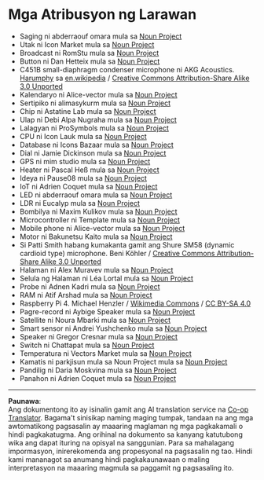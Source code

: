 <!--
CO_OP_TRANSLATOR_METADATA:
{
  "original_hash": "4506d33bbda7acc0ab20980172687090",
  "translation_date": "2025-08-27T20:27:52+00:00",
  "source_file": "attributions.md",
  "language_code": "tl"
}
-->
# Mga Atribusyon ng Larawan

* Saging ni abderraouf omara mula sa [Noun Project](https://thenounproject.com)
* Utak ni Icon Market mula sa [Noun Project](https://thenounproject.com)
* Broadcast ni RomStu mula sa [Noun Project](https://thenounproject.com)
* Button ni Dan Hetteix mula sa [Noun Project](https://thenounproject.com)
* C451B small-diaphragm condenser microphone ni AKG Acoustics. [Harumphy](https://en.wikipedia.org/wiki/User:Harumphy) sa [en.wikipedia](https://en.wikipedia.org/) / [Creative Commons Attribution-Share Alike 3.0 Unported](https://creativecommons.org/licenses/by-sa/3.0/deed.en)
* Kalendaryo ni Alice-vector mula sa [Noun Project](https://thenounproject.com)
* Sertipiko ni alimasykurm mula sa [Noun Project](https://thenounproject.com)
* Chip ni Astatine Lab mula sa [Noun Project](https://thenounproject.com)
* Ulap ni Debi Alpa Nugraha mula sa [Noun Project](https://thenounproject.com)
* Lalagyan ni ProSymbols mula sa [Noun Project](https://thenounproject.com)
* CPU ni Icon Lauk mula sa [Noun Project](https://thenounproject.com)
* Database ni Icons Bazaar mula sa [Noun Project](https://thenounproject.com)
* Dial ni Jamie Dickinson mula sa [Noun Project](https://thenounproject.com)
* GPS ni mim studio mula sa [Noun Project](https://thenounproject.com)
* Heater ni Pascal Heß mula sa [Noun Project](https://thenounproject.com)
* Ideya ni Pause08 mula sa [Noun Project](https://thenounproject.com)
* IoT ni Adrien Coquet mula sa [Noun Project](https://thenounproject.com)
* LED ni abderraouf omara mula sa [Noun Project](https://thenounproject.com)
* LDR ni Eucalyp mula sa [Noun Project](https://thenounproject.com)
* Bombilya ni Maxim Kulikov mula sa [Noun Project](https://thenounproject.com)
* Microcontroller ni Template mula sa [Noun Project](https://thenounproject.com)
* Mobile phone ni Alice-vector mula sa [Noun Project](https://thenounproject.com)
* Motor ni Bakunetsu Kaito mula sa [Noun Project](https://thenounproject.com)
* Si Patti Smith habang kumakanta gamit ang Shure SM58 (dynamic cardioid type) microphone. Beni Köhler / [Creative Commons Attribution-Share Alike 3.0 Unported](https://creativecommons.org/licenses/by-sa/3.0/deed.en)
* Halaman ni Alex Muravev mula sa [Noun Project](https://thenounproject.com)
* Selula ng Halaman ni Léa Lortal mula sa [Noun Project](https://thenounproject.com)
* Probe ni Adnen Kadri mula sa [Noun Project](https://thenounproject.com)
* RAM ni Atif Arshad mula sa [Noun Project](https://thenounproject.com)
* Raspberry Pi 4. Michael Henzler / [Wikimedia Commons](https://commons.wikimedia.org/wiki/Main_Page) / [CC BY-SA 4.0](https://creativecommons.org/licenses/by-sa/4.0/)
* Pagre-record ni Aybige Speaker mula sa [Noun Project](https://thenounproject.com)
* Satellite ni Noura Mbarki mula sa [Noun Project](https://thenounproject.com)
* Smart sensor ni Andrei Yushchenko mula sa [Noun Project](https://thenounproject.com)
* Speaker ni Gregor Cresnar mula sa [Noun Project](https://thenounproject.com)
* Switch ni Chattapat mula sa [Noun Project](https://thenounproject.com)
* Temperatura ni Vectors Market mula sa [Noun Project](https://thenounproject.com)
* Kamatis ni parkjisun mula sa Noun Project mula sa [Noun Project](https://thenounproject.com)
* Pandilig ni Daria Moskvina mula sa [Noun Project](https://thenounproject.com)
* Panahon ni Adrien Coquet mula sa [Noun Project](https://thenounproject.com)

---

**Paunawa**:  
Ang dokumentong ito ay isinalin gamit ang AI translation service na [Co-op Translator](https://github.com/Azure/co-op-translator). Bagama't sinisikap naming maging tumpak, tandaan na ang mga awtomatikong pagsasalin ay maaaring maglaman ng mga pagkakamali o hindi pagkakatugma. Ang orihinal na dokumento sa kanyang katutubong wika ang dapat ituring na opisyal na sanggunian. Para sa mahalagang impormasyon, inirerekomenda ang propesyonal na pagsasalin ng tao. Hindi kami mananagot sa anumang hindi pagkakaunawaan o maling interpretasyon na maaaring magmula sa paggamit ng pagsasaling ito.